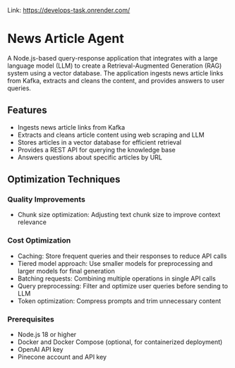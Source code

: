 Link: https://develops-task.onrender.com/

# News Article Agent

A Node.js-based query-response application that integrates with a large language model (LLM) to create a Retrieval-Augmented Generation (RAG) system using a vector database. The application ingests news article links from Kafka, extracts and cleans the content, and provides answers to user queries.

## Features

- Ingests news article links from Kafka
- Extracts and cleans article content using web scraping and LLM
- Stores articles in a vector database for efficient retrieval
- Provides a REST API for querying the knowledge base
- Answers questions about specific articles by URL

## Optimization Techniques

### Quality Improvements
- Chunk size optimization: Adjusting text chunk size to improve context relevance

### Cost Optimization
- Caching: Store frequent queries and their responses to reduce API calls
- Tiered model approach: Use smaller models for preprocessing and larger models for final generation
- Batching requests: Combining multiple operations in single API calls
- Query preprocessing: Filter and optimize user queries before sending to LLM
- Token optimization: Compress prompts and trim unnecessary content

### Prerequisites

- Node.js 18 or higher
- Docker and Docker Compose (optional, for containerized deployment)
- OpenAI API key
- Pinecone account and API key

